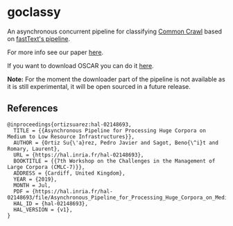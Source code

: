 # goclassy

An asynchronous concurrent pipeline for classifying [Common Crawl](http://commoncrawl.org/) based on [fastText's pipeline](https://github.com/facebookresearch/fastText/tree/master/crawl).

For more info see our paper [here](http://corpora.ids-mannheim.de/CMLC7-final/CMLC-7_2019-Oritz_et_al.pdf).

If you want to download OSCAR you can do it [here](https://team.inria.fr/almanach/oscar/).

**Note:** For the moment the downloader part of the pipeline is not available as it is still experimental, it will be open sourced in a future release.

## References

```text
@inproceedings{ortizsuarez:hal-02148693,
  TITLE = {{Asynchronous Pipeline for Processing Huge Corpora on Medium to Low Resource Infrastructures}},
  AUTHOR = {Ortiz Su{\'a}rez, Pedro Javier and Sagot, Beno{\^i}t and Romary, Laurent},
  URL = {https://hal.inria.fr/hal-02148693},
  BOOKTITLE = {{7th Workshop on the Challenges in the Management of Large Corpora (CMLC-7)}},
  ADDRESS = {Cardiff, United Kingdom},
  YEAR = {2019},
  MONTH = Jul,
  PDF = {https://hal.inria.fr/hal-02148693/file/Asynchronous_Pipeline_for_Processing_Huge_Corpora_on_Medium_to_Low_Resource_Infrastructures.pdf},
  HAL_ID = {hal-02148693},
  HAL_VERSION = {v1},
}
```
